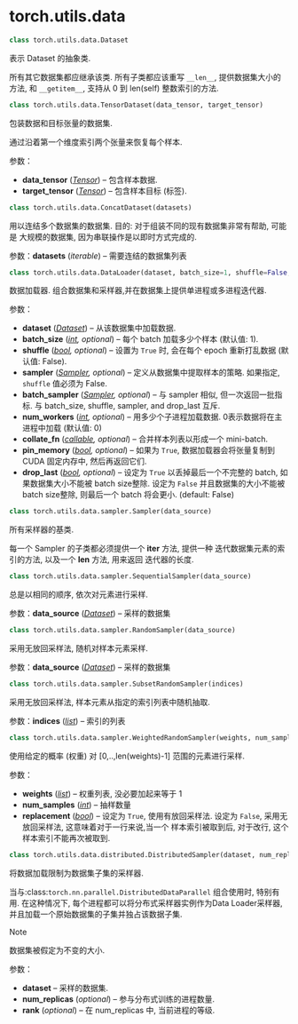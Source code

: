 # torch.utils.data

```py
class torch.utils.data.Dataset
```

表示 Dataset 的抽象类.

所有其它数据集都应继承该类. 所有子类都应该重写 `__len__`, 提供数据集大小的方法, 和 `__getitem__`, 支持从 0 到 len(self) 整数索引的方法.

```py
class torch.utils.data.TensorDataset(data_tensor, target_tensor)
```

包装数据和目标张量的数据集.

通过沿着第一个维度索引两个张量来恢复每个样本.

参数：

*   **data_tensor** ([_Tensor_](tensors.html#torch.Tensor "torch.Tensor")) – 包含样本数据.
*   **target_tensor** ([_Tensor_](tensors.html#torch.Tensor "torch.Tensor")) – 包含样本目标 (标签).



```py
class torch.utils.data.ConcatDataset(datasets)
```

用以连结多个数据集的数据集. 目的: 对于组装不同的现有数据集非常有帮助, 可能是 大规模的数据集, 因为串联操作是以即时方式完成的.

参数：**datasets** (_iterable_) – 需要连结的数据集列表


```py
class torch.utils.data.DataLoader(dataset, batch_size=1, shuffle=False, sampler=None, batch_sampler=None, num_workers=0, collate_fn=<function default_collate at 0x4316c08>, pin_memory=False, drop_last=False)
```

数据加载器. 组合数据集和采样器,并在数据集上提供单进程或多进程迭代器.

参数：

*   **dataset** ([_Dataset_](#torch.utils.data.Dataset "torch.utils.data.Dataset")) – 从该数据集中加载数据.
*   **batch_size** ([_int_](https://docs.python.org/3/library/functions.html#int "(in Python v3.6)")_,_ _optional_) – 每个 batch 加载多少个样本 (默认值: 1).
*   **shuffle** ([_bool_](https://docs.python.org/3/library/functions.html#bool "(in Python v3.6)")_,_ _optional_) – 设置为 `True` 时, 会在每个 epoch 重新打乱数据 (默认值: False).
*   **sampler** ([_Sampler_](#torch.utils.data.sampler.Sampler "torch.utils.data.sampler.Sampler")_,_ _optional_) – 定义从数据集中提取样本的策略. 如果指定, `shuffle` 值必须为 False.
*   **batch_sampler** ([_Sampler_](#torch.utils.data.sampler.Sampler "torch.utils.data.sampler.Sampler")_,_ _optional_) – 与 sampler 相似, 但一次返回一批指标. 与 batch_size, shuffle, sampler, and drop_last 互斥.
*   **num_workers** ([_int_](https://docs.python.org/3/library/functions.html#int "(in Python v3.6)")_,_ _optional_) – 用多少个子进程加载数据. 0表示数据将在主进程中加载 (默认值: 0)
*   **collate_fn** ([_callable_](https://docs.python.org/3/library/functions.html#callable "(in Python v3.6)")_,_ _optional_) – 合并样本列表以形成一个 mini-batch.
*   **pin_memory** ([_bool_](https://docs.python.org/3/library/functions.html#bool "(in Python v3.6)")_,_ _optional_) – 如果为 `True`, 数据加载器会将张量复制到 CUDA 固定内存中, 然后再返回它们.
*   **drop_last** ([_bool_](https://docs.python.org/3/library/functions.html#bool "(in Python v3.6)")_,_ _optional_) – 设定为 `True` 以丢掉最后一个不完整的 batch, 如果数据集大小不能被 batch size整除. 设定为 `False` 并且数据集的大小不能被 batch size整除, 则最后一个 batch 将会更小. (default: False)



```py
class torch.utils.data.sampler.Sampler(data_source)
```

所有采样器的基类.

每一个 Sampler 的子类都必须提供一个 __iter__ 方法, 提供一种 迭代数据集元素的索引的方法, 以及一个 __len__ 方法, 用来返回 迭代器的长度.

```py
class torch.utils.data.sampler.SequentialSampler(data_source)
```

总是以相同的顺序, 依次对元素进行采样.

参数：**data_source** ([_Dataset_](#torch.utils.data.Dataset "torch.utils.data.Dataset")) – 采样的数据集


```py
class torch.utils.data.sampler.RandomSampler(data_source)
```

采用无放回采样法, 随机对样本元素采样.

参数：**data_source** ([_Dataset_](#torch.utils.data.Dataset "torch.utils.data.Dataset")) – 采样的数据集


```py
class torch.utils.data.sampler.SubsetRandomSampler(indices)
```

采用无放回采样法, 样本元素从指定的索引列表中随机抽取.

参数：**indices** ([_list_](https://docs.python.org/3/library/stdtypes.html#list "(in Python v3.6)")) – 索引的列表


```py
class torch.utils.data.sampler.WeightedRandomSampler(weights, num_samples, replacement=True)
```

使用给定的概率 (权重) 对 [0,..,len(weights)-1] 范围的元素进行采样.

参数：

*   **weights** ([_list_](https://docs.python.org/3/library/stdtypes.html#list "(in Python v3.6)")) – 权重列表, 没必要加起来等于 1
*   **num_samples** ([_int_](https://docs.python.org/3/library/functions.html#int "(in Python v3.6)")) – 抽样数量
*   **replacement** ([_bool_](https://docs.python.org/3/library/functions.html#bool "(in Python v3.6)")) – 设定为 `True`, 使用有放回采样法. 设定为 `False`, 采用无放回采样法, 这意味着对于一行来说,当一个 样本索引被取到后, 对于改行, 这个样本索引不能再次被取到.



```py
class torch.utils.data.distributed.DistributedSampler(dataset, num_replicas=None, rank=None)
```

将数据加载限制为数据集子集的采样器.

当与:class:`torch.nn.parallel.DistributedDataParallel` 组合使用时, 特别有用. 在这种情况下, 每个进程都可以将分布式采样器实例作为Data Loader采样器, 并且加载一个原始数据集的子集并独占该数据子集.

Note

数据集被假定为不变的大小.

参数：

*   **dataset** – 采样的数据集.
*   **num_replicas** (_optional_) – 参与分布式训练的进程数量.
*   **rank** (_optional_) – 在 num_replicas 中, 当前进程的等级.

